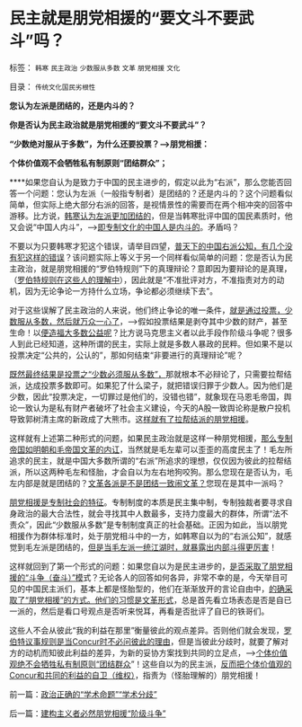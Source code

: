 # 民主就是朋党相援的“要文斗不要武斗”吗？

标签： `韩寒` `民主政治` `少数服从多数` `文革` `朋党相援` `文化` 

目录： `传统文化国民劣根性`

**您认为左派是团结的，还是内斗的？**

**你是否认为民主政治就是朋党相援的“要文斗不要武斗”？**

**“少数绝对服从于多数”，为什么还要投票？——>朋党相援：**

**个体价值观不会牺牲私有制原则“团结群众”；**

****如果您自认为是致力于中国的民主进步的，假定以此为“右派”，那么您能否回答一个问题：您认为左派（一般指专制者）是团结的？还是内斗的？这个问题看似简单，但实际上绝大部分右派的回答，是视情景性的需要而在两个相冲突的回答中游移。比方说，[韩寒认为左派更加团结的](../../../2010/6/1/民主不需要牺牲任何人的合法利益.md)，但是当韩寒批评中国的国民素质时，他又会说“中国人内斗”，——>[即专制文化的中国人是内斗的](../../../2010/12/24/为什么中国传统文化内斗不休？计划生育.md)。矛盾吗？

不要以为只要韩寒才犯这个错误，请举目四望，[普天下的中国右派公知，有几个没有犯这样的错误](../../../2010/6/1/民主不允许意识形态口号;不要再搞政治运动.md)？该问题实际上等义于另一个同样看似简单的问题：您是否认为民主政治，就是朋党相援的“罗伯特规则”下的真理辩论？意即因为要辩论的是真理，（[罗伯特规则在这些人的理解中](../../../2010/2/22/无私后还能有罗伯特议事规则吗？.md)），因此就是“不准批评对方，不准指责对方的动机，因为无论争论一方持什么立场，争论都必须继续下去”。

对于这些误解了民主政治的人来说，他们终止争论的唯一条件，[就是通过投票，少数服从多数，然后就万众一心了](http://hi.baidu.com/darthchn/item/b3eb6a31c83f2b9eb80c0351)，——>假如投票结果是剥夺其中少数的财产，甚至生命！以[便造福大多数公益呢](../../../2012/9/2/公益诉讼恐怕就是法西斯主义.md)？比方说马克思主义者以此手段作阶级斗争呢？很多人到此已经知道，这种所谓的民主，实际上就是多数人暴政的民粹。但如果不是以投票决定“公共的，公认的”，那如何结束“非要进行的真理辩论”呢？

[既然最终结果是投票之“少数必须服从多数”，](../../../2010/3/3/“少数服从多数”是反人权反民主的专治之源.md)那就根本不必辩论了，只需要拉帮结派，达成投票多数即可。如果犯了什么梁子，就把错误归罪于少数人。因为他们是少数，因此“投票决定，一切罪过是他们的，没错也错”，就象现在马恩毛帝国，舆论一致认为是私有财产者破坏了社会主义建设，今天的A股一致舆论称是散户投机导致郭树清主席的新政成了大熊市。这[样就有了拉帮结派的朋党相援](../../../2009/9/20/争取民主就不要搞毛式厚黑政治.md)。

这样就有上述第二种形式的问题，如果民主政治就是这样一种朋党相援，[那么专制帝国如明朝和毛帝国文革的内讧](http://darthvad.blog.163.com/blog/static/5339947020094211013072/)，当然就是毛左辈可以歪歪的高度民主了！毛左所追求的民主，就是中国大多数所谓的“右派”所追求的理想，仅仅因为彼此的拉帮结派，所以这两种毛左和怪胎，才会自以为左右地狗咬狗。那么您现在是否认为，毛左内部是就是团结的？[文革各派是不是团结一致闹文革？](../../../2012/4/21/民粹驱动的暴力建构就是文革.md)您现在是其中一派吗？

[朋党相援是专制社会的特征](../../../2011/1/29/中国社会负反馈系统和后发制度劣势.md)。专制制度的本质是民主集中制，专制独裁者要寻求自身政治的最大合法性，就会寻找其中人数最多，支持力度最大的群体，所谓“法不责众”，因此“少数服从多数”是专制制度真正的社会基础。正因为如此，当以朋党相援作为群体标准时，处于朋党相斗中的一方，如韩寒自以为的“右派公知”，就感觉到毛左派是团结的，[但是当毛左派一统江湖时，就暴露出内部斗得更厉害](../../../2010/5/14/唯恐天下不乱的革命家.md)！

这样就回到了第一个形式的问题：如果您自以为是民主进步的，[是否采取了朋党相援的“斗争（奋斗）”模](../../../2010/4/26/认人只能污合，认理可以成军.md)式？无论各人的回答如何各异，非常不幸的是，今天举目可见的中国民主派们，基本上都是怪胎型的，他们在渐渐放开的言论自由中，[的确采取了“朋党相援”的方式。他们的习惯是文革形式](../../../2011/1/30/狼的斗牙和狗的斗嘴.md)，总是首先看立场表态是否是自已一派的，然后是看口号观点是否听来悦耳，再看是否批评了自已的铁哥们。

这些人不会从彼此“我的利益在那里”衡量彼此的观点差异。否则他们就会发现，[罗伯特议事规则是当Concur时不必问彼此的理由](../../../2012/1/19/建构社会是大忌讳；“反谷物法”不是革命.md)，但是当彼此分歧时，就要了解对方的动机而知彼此利益的差异，为新的妥协方案找到共同的立足点，——>[个体价值观绝不会牺牲私有制原则“团结群众](../../../2011/11/13/团结就是欺骗，团结就是内斗！.md)”！这些自以为的民主派，[反而把个体价值观的Concur和共同的利益的自卫（维权）](../../../2010/12/9/民主并不软弱，民主极其强硬！.md)，指责为（怪胎理解的）朋党相援！

前一篇：[政治正确的“学术命题”“学术分歧”](../../../2012/9/3/政治正确的“学术命题”“学术分歧”.md)

后一篇：[建构主义者必然朋党相援“阶级斗争”](../../../2012/9/4/建构主义者必然朋党相援“阶级斗争”.md)